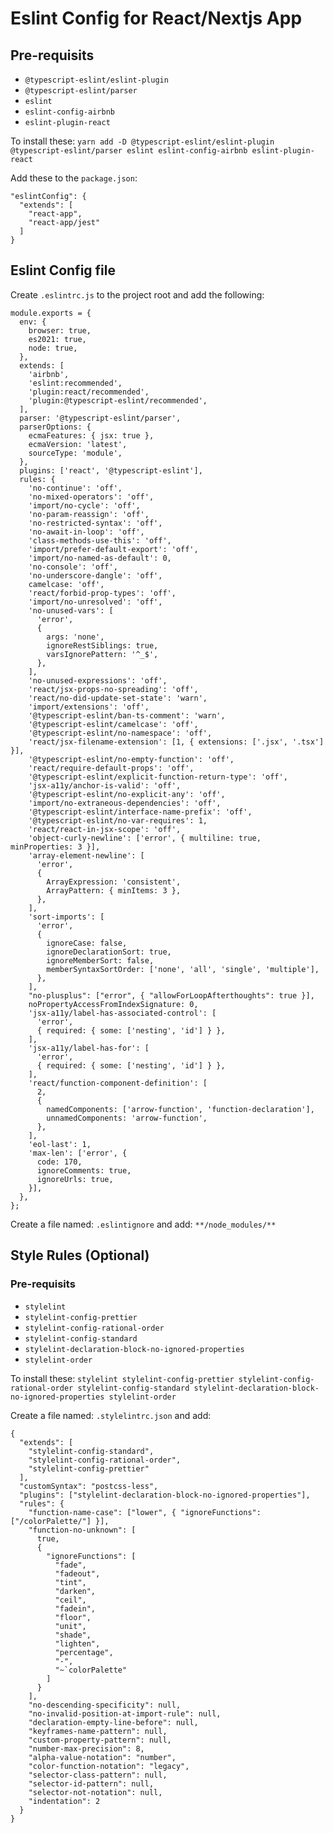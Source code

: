 # Eslint Config for React/Nextjs App

## Pre-requisits

- `@typescript-eslint/eslint-plugin`
- `@typescript-eslint/parser`
- `eslint`
- `eslint-config-airbnb`
- `eslint-plugin-react`

To install these: `yarn add -D @typescript-eslint/eslint-plugin @typescript-eslint/parser eslint eslint-config-airbnb eslint-plugin-react`

Add these to the `package.json`:

```
"eslintConfig": {
  "extends": [
    "react-app",
    "react-app/jest"
  ]
}
```

## Eslint Config file

Create `.eslintrc.js` to the project root and add the following:

```
module.exports = {
  env: {
    browser: true,
    es2021: true,
    node: true,
  },
  extends: [
    'airbnb',
    'eslint:recommended',
    'plugin:react/recommended',
    'plugin:@typescript-eslint/recommended',
  ],
  parser: '@typescript-eslint/parser',
  parserOptions: {
    ecmaFeatures: { jsx: true },
    ecmaVersion: 'latest',
    sourceType: 'module',
  },
  plugins: ['react', '@typescript-eslint'],
  rules: {
    'no-continue': 'off',
    'no-mixed-operators': 'off',
    'import/no-cycle': 'off',
    'no-param-reassign': 'off',
    'no-restricted-syntax': 'off',
    'no-await-in-loop': 'off',
    'class-methods-use-this': 'off',
    'import/prefer-default-export': 'off',
    'import/no-named-as-default': 0,
    'no-console': 'off',
    'no-underscore-dangle': 'off',
    camelcase: 'off',
    'react/forbid-prop-types': 'off',
    'import/no-unresolved': 'off',
    'no-unused-vars': [
      'error',
      {
        args: 'none',
        ignoreRestSiblings: true,
        varsIgnorePattern: '^_$',
      },
    ],
    'no-unused-expressions': 'off',
    'react/jsx-props-no-spreading': 'off',
    'react/no-did-update-set-state': 'warn',
    'import/extensions': 'off',
    '@typescript-eslint/ban-ts-comment': 'warn',
    '@typescript-eslint/camelcase': 'off',
    '@typescript-eslint/no-namespace': 'off',
    'react/jsx-filename-extension': [1, { extensions: ['.jsx', '.tsx'] }],
    '@typescript-eslint/no-empty-function': 'off',
    'react/require-default-props': 'off',
    '@typescript-eslint/explicit-function-return-type': 'off',
    'jsx-a11y/anchor-is-valid': 'off',
    '@typescript-eslint/no-explicit-any': 'off',
    'import/no-extraneous-dependencies': 'off',
    '@typescript-eslint/interface-name-prefix': 'off',
    '@typescript-eslint/no-var-requires': 1,
    'react/react-in-jsx-scope': 'off',
    'object-curly-newline': ['error', { multiline: true, minProperties: 3 }],
    'array-element-newline': [
      'error',
      {
        ArrayExpression: 'consistent',
        ArrayPattern: { minItems: 3 },
      },
    ],
    'sort-imports': [
      'error',
      {
        ignoreCase: false,
        ignoreDeclarationSort: true,
        ignoreMemberSort: false,
        memberSyntaxSortOrder: ['none', 'all', 'single', 'multiple'],
      },
    ],
    "no-plusplus": ["error", { "allowForLoopAfterthoughts": true }],
    noPropertyAccessFromIndexSignature: 0,
    'jsx-a11y/label-has-associated-control': [
      'error',
      { required: { some: ['nesting', 'id'] } },
    ],
    'jsx-a11y/label-has-for': [
      'error',
      { required: { some: ['nesting', 'id'] } },
    ],
    'react/function-component-definition': [
      2,
      {
        namedComponents: ['arrow-function', 'function-declaration'],
        unnamedComponents: 'arrow-function',
      },
    ],
    'eol-last': 1,
    'max-len': ['error', {
      code: 170,
      ignoreComments: true,
      ignoreUrls: true,
    }],
  },
};
```

Create a file named: `.eslintignore` and add: `**/node_modules/**`

## Style Rules (Optional)

### Pre-requisits

- `stylelint`
- `stylelint-config-prettier`
- `stylelint-config-rational-order`
- `stylelint-config-standard`
- `stylelint-declaration-block-no-ignored-properties`
- `stylelint-order`

To install these: `stylelint stylelint-config-prettier stylelint-config-rational-order stylelint-config-standard stylelint-declaration-block-no-ignored-properties stylelint-order`

Create a file named: `.stylelintrc.json` and add:

```
{
  "extends": [
    "stylelint-config-standard",
    "stylelint-config-rational-order",
    "stylelint-config-prettier"
  ],
  "customSyntax": "postcss-less",
  "plugins": ["stylelint-declaration-block-no-ignored-properties"],
  "rules": {
    "function-name-case": ["lower", { "ignoreFunctions": ["/colorPalette/"] }],
    "function-no-unknown": [
      true,
      {
        "ignoreFunctions": [
          "fade",
          "fadeout",
          "tint",
          "darken",
          "ceil",
          "fadein",
          "floor",
          "unit",
          "shade",
          "lighten",
          "percentage",
          "-",
          "~`colorPalette"
        ]
      }
    ],
    "no-descending-specificity": null,
    "no-invalid-position-at-import-rule": null,
    "declaration-empty-line-before": null,
    "keyframes-name-pattern": null,
    "custom-property-pattern": null,
    "number-max-precision": 8,
    "alpha-value-notation": "number",
    "color-function-notation": "legacy",
    "selector-class-pattern": null,
    "selector-id-pattern": null,
    "selector-not-notation": null,
    "indentation": 2
  }
}
```

